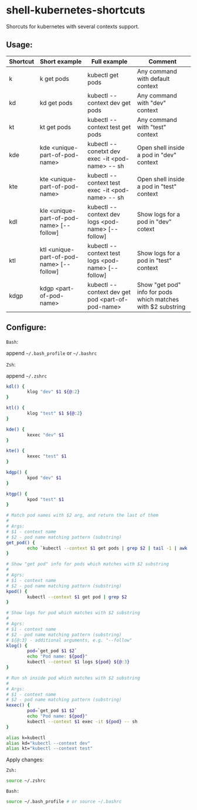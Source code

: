 # shell-kubernetes-shortcuts

Shorcuts for kubernetes with several contexts support.

## Usage:
| Shortcut | Short example                                  | Full example                                            | Comment                                   |
|----------|------------------------------------------------|---------------------------------------------------------|---------------------------------------------------------------|
| k        | k get pods                                     | kubectl get pods                                        | Any command with default context                            |
| kd       | kd get pods                                    | kubectl --context dev get pods                          | Any command with "dev" context                              |
| kt       | kt get pods                                    | kubectl --context test get pods                         | Any command with "test" context                             |
| kde      | kde &lt;unique-part-of-pod-name&gt;            | kubectl --conetxt dev exec -it &lt;pod-name&gt; -- sh   | Open shell inside a pod in "dev" context                     |
| kte      | kte &lt;unique-part-of-pod-name&gt;            | kubectl --context test exec -it &lt;pod-name&gt; -- sh  | Open shell inside a pod in "test" context                    |
| kdl      | kle &lt;unique-part-of-pod-name&gt; [--follow] | kubectl --context dev logs &lt;pod-name&gt; [--follow]  | Show logs for a pod in "dev" cotext                          |
| ktl      | ktl &lt;unique-part-of-pod-name&gt; [--follow] | kubectl --context test logs &lt;pod-name&gt; [--follow] | Show logs for a pod in "test" context                        |
| kdgp     | kdgp &lt;part-of-pod-name&gt;                  | kubectl --context dev get pod &lt;part-of-pod-name&gt;  | Show "get pod" info for pods which matches with $2 substring |


## Configure:

`Bash`: 

append `~/.bash_profile` or `~/.bashrc`

`Zsh`: 

append `~/.zshrc`

```sh
kdl() {
        klog "dev" $1 ${@:2}
}

ktl() {
        klog "test" $1 ${@:2}
}

kde() {
        kexec "dev" $1
}

kte() {
        kexec "test" $1
}

kdgp() {
        kpod "dev" $1
}

ktgp() {
        kpod "test" $1
}

# Match pod names with $2 arg, and return the last of them
#
# Args:
# $1 - context name
# $2 - pod name matching pattern (substring)
get_pod() {
        echo `kubectl --context $1 get pods | grep $2 | tail -1 | awk '{ print $1 }'`
}

# Show "get pod" info for pods which matches with $2 substring
#
# Agrs:
# $1 - context name
# $2 - pod name matching pattern (substring)
kpod() {
        kubectl --context $1 get pod | grep $2
}

# Show logs for pod which matches with $2 substring
#
# Agrs:
# $1 - context name
# $2 - pod name matching pattern (substring)
# ${@:3} - additional arguments, e.g. "--follow"
klog() {
        pod=`get_pod $1 $2`
        echo "Pod name: ${pod}"
        kubectl --context $1 logs ${pod} ${@:3}
}

# Run sh inside pod which matches with $2 substring
# 
# Args:
# $1 - context name
# $2 - pod name matching pattern (substring)
kexec() {
        pod=`get_pod $1 $2`
        echo "Pod name: ${pod}"
        kubectl --context $1 exec -it ${pod} -- sh
}

alias k=kubectl
alias kd="kubectl --context dev"
alias kt="kubectl --context test"
```

Apply changes: 

`Zsh:`
```zsh
source ~/.zshrc
```

`Bash:`
```bash
source ~/.bash_profile # or source ~/.bashrc
```
